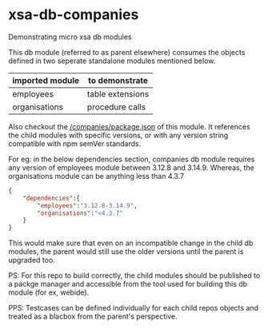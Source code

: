 # xsa-db-companies
Demonstrating micro xsa db modules

This db module (referred to as parent elsewhere) consumes the objects defined in two seperate 
standalone modules mentioned below.

| imported module | to demonstrate |
|-----|-----|
|employees| table extensions|
| organisations| procedure calls|


Also checkout the [/companies/package.json](/companies/package.json) of this module.
It references the child modules with specific versions, or with any version string compatible with npm semVer standards. 

For eg: in the below dependencies section, companies db module requires any version of employees module between 3.12.8 and 3.14.9.
Whereas, the organisations module can be anything less than 4.3.7
```json
{
	"dependencies":{
		"employees":"3.12.8-3.14.9",		
		"organisations":"<4.3.7"		
	}
}
```
This would make sure that even on an incompatible change in the child db modules, the parent would still use the older versions until
the parent is upgraded too.

PS: For this repo to build correctly, the child modules should be published to a packge manager 
and accessible from the tool used for building this db module (for ex, webide).

PPS: Testcases can be defined individually for each child repos objects and treated as a blacbox from the parent's perspective.
